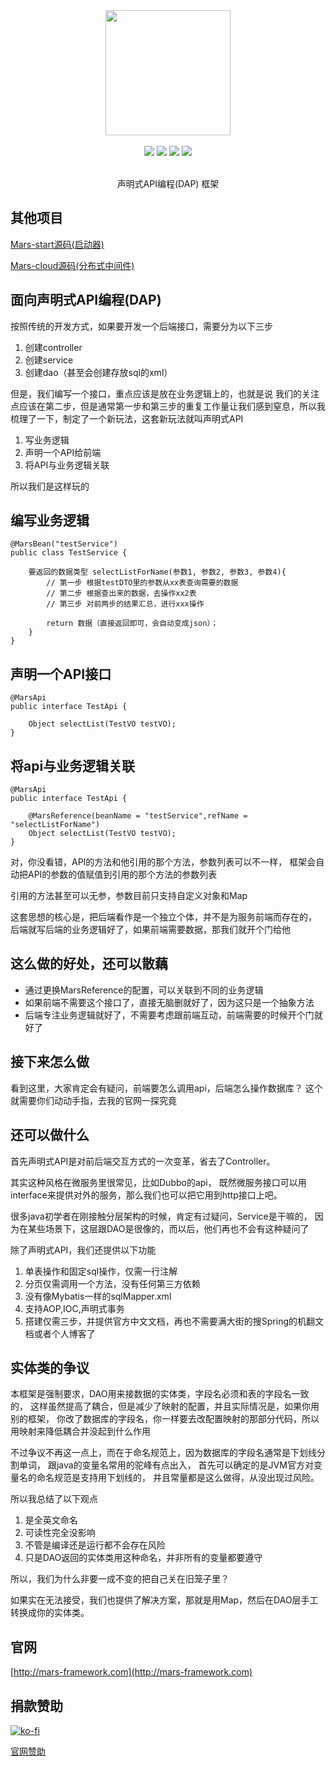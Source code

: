 <div align=center>
<img width="200px" src="https://github.com/yuyenews/resource/blob/master/mars/logo-small.png?raw=true"/>
</div>

<br/>

<div align=center>

<img src="https://img.shields.io/badge/licenes-MIT-brightgreen.svg"/>
<img src="https://img.shields.io/badge/jdk-1.8+-brightgreen.svg"/>
<img src="https://img.shields.io/badge/maven-3.5.4+-brightgreen.svg"/>
<img src="https://img.shields.io/badge/release-master-brightgreen.svg"/>

</div>
<br/>
<div align=center>

声明式API编程(DAP) 框架

</div>

## 其他项目

[Mars-start源码(启动器)](https://github.com/yuyenews/Mars-start)

[Mars-cloud源码(分布式中间件)](https://github.com/yuyenews/Mars-cloud)

## 面向声明式API编程(DAP)

按照传统的开发方式，如果要开发一个后端接口，需要分为以下三步

1. 创建controller
2. 创建service
3. 创建dao（甚至会创建存放sql的xml）

但是，我们编写一个接口，重点应该是放在业务逻辑上的，也就是说 我们的关注点应该在第二步，但是通常第一步和第三步的重复工作量让我们感到窒息，所以我梳理了一下，制定了一个新玩法，这套新玩法就叫声明式API

1. 写业务逻辑
2. 声明一个API给前端
3. 将API与业务逻辑关联

所以我们是这样玩的

## 编写业务逻辑

```
@MarsBean("testService")
public class TestService {

	要返回的数据类型 selectListForName(参数1, 参数2, 参数3, 参数4){
		// 第一步 根据testDTO里的参数从xx表查询需要的数据
		// 第二步 根据查出来的数据，去操作xx2表
		// 第三步 对前两步的结果汇总，进行xxx操作
		
		return 数据（直接返回即可，会自动变成json）；
	}
}
```
## 声明一个API接口

```
@MarsApi
public interface TestApi {

    Object selectList(TestVO testVO);
}
```

## 将api与业务逻辑关联

```
@MarsApi
public interface TestApi {
		
	@MarsReference(beanName = "testService",refName = "selectListForName")
    Object selectList(TestVO testVO);
}
```

对，你没看错，API的方法和他引用的那个方法，参数列表可以不一样，
框架会自动把API的参数的值赋值到引用的那个方法的参数列表

引用的方法甚至可以无参，参数目前只支持自定义对象和Map

这套思想的核心是，把后端看作是一个独立个体，并不是为服务前端而存在的，
后端就写后端的业务逻辑好了，如果前端需要数据，那我们就开个门给他

## 这么做的好处，还可以散藕

- 通过更换MarsReference的配置，可以关联到不同的业务逻辑
- 如果前端不需要这个接口了，直接无脑删就好了，因为这只是一个抽象方法
- 后端专注业务逻辑就好了，不需要考虑跟前端互动，前端需要的时候开个门就好了

## 接下来怎么做

看到这里，大家肯定会有疑问，前端要怎么调用api，后端怎么操作数据库？ 这个就需要你们动动手指，去我的官网一探究竟

## 还可以做什么

首先声明式API是对前后端交互方式的一次变革，省去了Controller。

其实这种风格在微服务里很常见，比如Dubbo的api，
既然微服务接口可以用interface来提供对外的服务，那么我们也可以把它用到http接口上吧。

很多java初学者在刚接触分层架构的时候，肯定有过疑问，Service是干嘛的，
因为在某些场景下，这层跟DAO是很像的，而以后，他们再也不会有这种疑问了

除了声明式API，我们还提供以下功能

1. 单表操作和固定sql操作，仅需一行注解
2. 分页仅需调用一个方法，没有任何第三方依赖
3. 没有像Mybatis一样的sqlMapper.xml
4. 支持AOP,IOC,声明式事务
5. 搭建仅需三步，并提供官方中文文档，再也不需要满大街的搜Spring的机翻文档或者个人博客了

## 实体类的争议

本框架是强制要求，DAO用来接数据的实体类，字段名必须和表的字段名一致的，
这样虽然提高了耦合，但是减少了映射的配置，并且实际情况是，如果你用别的框架，
你改了数据库的字段名，你一样要去改配置映射的那部分代码，所以用映射来降低耦合并没起到什么作用

不过争议不再这一点上，而在于命名规范上，因为数据库的字段名通常是下划线分割单词，
跟java的变量名常用的驼峰有点出入，
首先可以确定的是JVM官方对变量名的命名规范是支持用下划线的，
并且常量都是这么做得，从没出现过风险。

所以我总结了以下观点

1. 是全英文命名
2. 可读性完全没影响
3. 不管是编译还是运行都不会存在风险
4. 只是DAO返回的实体类用这种命名，并非所有的变量都要遵守

所以，我们为什么非要一成不变的把自己关在旧笼子里？

如果实在无法接受，我们也提供了解决方案，那就是用Map，然后在DAO层手工转换成你的实体类。

## 官网

[http://mars-framework.com](http://mars-framework.com)

## 捐款赞助

[![ko-fi](https://www.ko-fi.com/img/githubbutton_sm.svg)](https://ko-fi.com/G2G517AIY)

[官网赞助](http://mars-framework.com/sponsor.html)